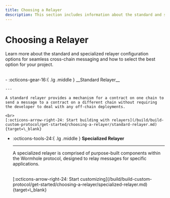 ```yaml
---
title: Choosing a Relayer
description: This section includes information about the standard and specialized relayer configuration options for seamless cross-chain messaging.
---
```


# Choosing a Relayer

Learn more about the standard and specialized relayer configuration options for seamless cross-chain messaging and how to select the best option for your project. 

<br>
<div class="grid cards" markdown>
-   :octicons-gear-16:{ .lg .middle } __Standard Relayer__

    ---

    A standard relayer provides a mechanism for a contract on one chain to send a message to a contract on a different chain without requiring the developer to deal with any off-chain deployments.

    <br>
    [:octicons-arrow-right-24: Start building with relayers](/build/build-custom-protocol/get-started/choosing-a-relayer/standard-relayer.md){target=\_blank}

-   :octicons-tools-24:{ .lg .middle } __Specialized Relayer__

    ---

    A specialized relayer is comprised of purpose-built components within the Wormhole protocol, designed to relay messages for specific applications.

    <br>
    [:octicons-arrow-right-24: Start customizing](/build/build-custom-protocol/get-started/choosing-a-relayer/specialized-relayer.md){target=\_blank}
</div>
<br>